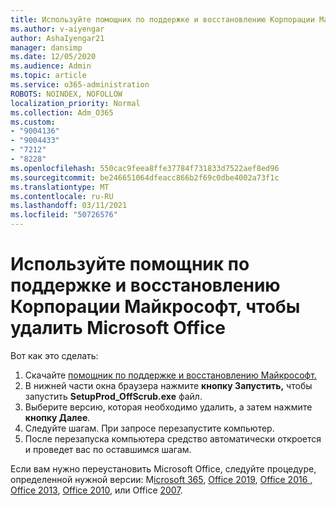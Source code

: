 ```yaml
---
title: Используйте помощник по поддержке и восстановлению Корпорации Майкрософт, чтобы удалить Microsoft Office
ms.author: v-aiyengar
author: AshaIyengar21
manager: dansimp
ms.date: 12/05/2020
ms.audience: Admin
ms.topic: article
ms.service: o365-administration
ROBOTS: NOINDEX, NOFOLLOW
localization_priority: Normal
ms.collection: Adm_O365
ms.custom:
- "9004136"
- "9004433"
- "7212"
- "8228"
ms.openlocfilehash: 550cac9feea8ffe37784f731833d7522aef8ed96
ms.sourcegitcommit: be246651064dfeacc866b2f69c0dbe4002a73f1c
ms.translationtype: MT
ms.contentlocale: ru-RU
ms.lasthandoff: 03/11/2021
ms.locfileid: "50726576"
---
```

# <a name="use-microsoft-support-and-recovery-assistant-to-uninstall-microsoft-office"></a>Используйте помощник по поддержке и восстановлению Корпорации Майкрософт, чтобы удалить Microsoft Office

Вот как это сделать:

1. Скачайте [помощник по поддержке и восстановлению Майкрософт.](https://go.microsoft.com/fwlink/?linkid=2139122)
1. В нижней части окна браузера нажмите **кнопку Запустить,** чтобы запустить **SetupProd_OffScrub.exe** файл.
1. Выберите версию, которая необходимо удалить, а затем нажмите **кнопку Далее**.
1. Следуйте шагам. При запросе перезапустите компьютер.
1. После перезапуска компьютера средство автоматически откроется и проведет вас по оставшимся шагам.

Если вам нужно переустановить Microsoft Office, следуйте процедуре, определенной нужной версии: M[icrosoft 365](https://go.microsoft.com/fwlink/?linkid=2138843), [Office 2019](https://go.microsoft.com/fwlink/?linkid=2138843), [Office 2016 , Office 2013](https://go.microsoft.com/fwlink/?linkid=2138919), [Office 2010](https://go.microsoft.com/fwlink/?linkid=2139237), или Office [2007](https://go.microsoft.com/fwlink/?linkid=2138644). [](https://go.microsoft.com/fwlink/?linkid=2138919)